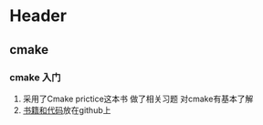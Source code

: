 <!-- TITLE: Compile -->
<!-- SUBTITLE: Something about compile -->

# Header

## cmake
### cmake 入门
1. 采用了Cmake prictice这本书 做了相关习题 对cmake有基本了解
2. [书籍和代码](https://github.com/seanM29/CmakePractice)放在github上